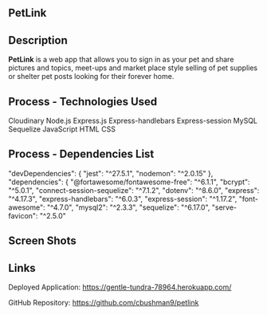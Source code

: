 ## PetLink

## Description
**PetLink** is a web app that allows you to sign in as your pet and share pictures and topics, meet-ups and market place style selling of pet supplies or shelter pet posts looking for their forever home.
## Process - Technologies Used
Cloudinary
Node.js
Express.js
Express-handlebars
Express-session
MySQL
Sequelize
JavaScript
HTML 
CSS

## Process - Dependencies List	
"devDependencies": {
    "jest": "^27.5.1",
    "nodemon": "^2.0.15"
  },
  "dependencies": {
    "@fortawesome/fontawesome-free": "^6.1.1",
    "bcrypt": "^5.0.1",
    "connect-session-sequelize": "^7.1.2",
    "dotenv": "^8.6.0",
    "express": "^4.17.3",
    "express-handlebars": "^6.0.3",
    "express-session": "^1.17.2",
    "font-awesome": "^4.7.0",
    "mysql2": "^2.3.3",
    "sequelize": "^6.17.0",
    "serve-favicon": "^2.5.0"

## Screen Shots

## Links
Deployed Application:
https://gentle-tundra-78964.herokuapp.com/ 

GitHub Repository: 
https://github.com/cbushman9/petlink 
